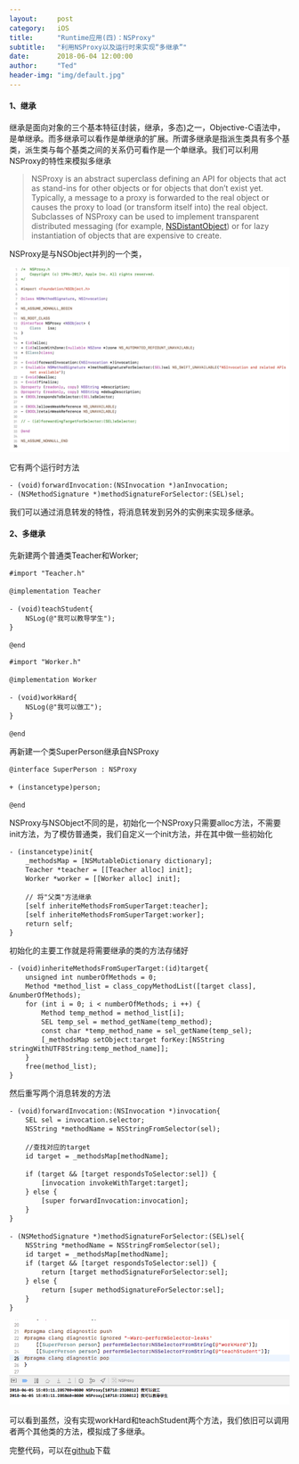 ```yaml
---
layout:     post
category:   iOS
title:      "Runtime应用(四)：NSProxy"
subtitle:   "利用NSProxy以及运行时来实现“多继承”"
date:       2018-06-04 12:00:00
author:     "Ted"
header-img: "img/default.jpg"
---
```


#### 1、继承

继承是面向对象的三个基本特征(封装，继承，多态)之一，Objective-C语法中，是单继承。而多继承可以看作是单继承的扩展。所谓多继承是指派生类具有多个基类，派生类与每个基类之间的关系仍可看作是一个单继承。我们可以利用NSProxy的特性来模拟多继承

> NSProxy is an abstract superclass defining an API for objects that act as stand-ins for other objects or for objects that don’t exist yet. Typically, a message to a proxy is forwarded to the real object or causes the proxy to load (or transform itself into) the real object. Subclasses of NSProxy can be used to implement transparent distributed messaging (for example, [NSDistantObject](https://link.jianshu.com?t=https://developer.apple.com/library/mac/documentation/Cocoa/Reference/Foundation/Classes/NSDistantObject_Class/index.html#//apple_ref/occ/cl/NSDistantObject)) or for lazy instantiation of objects that are expensive to create.

NSProxy是与NSObject并列的一个类，

![img](/img/Simple_8/42.png)

它有两个运行时方法

```objc
- (void)forwardInvocation:(NSInvocation *)anInvocation;
- (NSMethodSignature *)methodSignatureForSelector:(SEL)sel;
```

我们可以通过消息转发的特性，将消息转发到另外的实例来实现多继承。

#### 2、多继承

先新建两个普通类Teacher和Worker;

```objc
#import "Teacher.h"

@implementation Teacher

- (void)teachStudent{
    NSLog(@"我可以教导学生");
}

@end
```

```objc
#import "Worker.h"

@implementation Worker

- (void)workHard{
    NSLog(@"我可以做工");
}

@end
```

再新建一个类SuperPerson继承自NSProxy

```
@interface SuperPerson : NSProxy

+ (instancetype)person;

@end
```

NSProxy与NSObject不同的是，初始化一个NSProxy只需要alloc方法，不需要init方法，为了模仿普通类，我们自定义一个init方法，并在其中做一些初始化

```objc
- (instancetype)init{
    _methodsMap = [NSMutableDictionary dictionary];
    Teacher *teacher = [[Teacher alloc] init];
    Worker *worker = [[Worker alloc] init];
    
    // 将"父类"方法继承
    [self inheriteMethodsFromSuperTarget:teacher];
    [self inheriteMethodsFromSuperTarget:worker];
    return self;
}
```

初始化的主要工作就是将需要继承的类的方法存储好

```objc
- (void)inheriteMethodsFromSuperTarget:(id)target{
    unsigned int numberOfMethods = 0;
    Method *method_list = class_copyMethodList([target class], &numberOfMethods);
    for (int i = 0; i < numberOfMethods; i ++) {
        Method temp_method = method_list[i];
        SEL temp_sel = method_getName(temp_method);
        const char *temp_method_name = sel_getName(temp_sel);
        [_methodsMap setObject:target forKey:[NSString stringWithUTF8String:temp_method_name]];
    }
    free(method_list);
}
```

然后重写两个消息转发的方法

```objc
- (void)forwardInvocation:(NSInvocation *)invocation{
    SEL sel = invocation.selector;
    NSString *methodName = NSStringFromSelector(sel);
    
    //查找对应的target
    id target = _methodsMap[methodName];
    
    if (target && [target respondsToSelector:sel]) {
        [invocation invokeWithTarget:target];
    } else {
        [super forwardInvocation:invocation];
    }
}

- (NSMethodSignature *)methodSignatureForSelector:(SEL)sel{
    NSString *methodName = NSStringFromSelector(sel);
    id target = _methodsMap[methodName];
    if (target && [target respondsToSelector:sel]) {
        return [target methodSignatureForSelector:sel];
    } else {
        return [super methodSignatureForSelector:sel];
    }
}
```

![img](/img/Simple_8/12.png)

可以看到虽然，没有实现workHard和teachStudent两个方法，我们依旧可以调用者两个其他类的方法，模拟成了多继承。

完整代码，可以在[github](https://github.com/helloted/iOS_Demo/tree/master/NSProxy)下载

